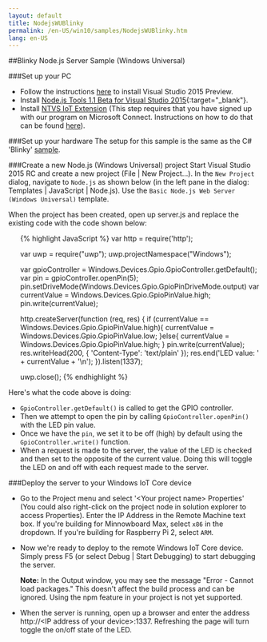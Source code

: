 ```yaml
---
layout: default
title: NodejsWUBlinky
permalink: /en-US/win10/samples/NodejsWUBlinky.htm
lang: en-US
---
```


##Blinky Node.js Server Sample (Windows Universal)


###Set up your PC
* Follow the instructions [here]({{site.baseurl}}/{{page.lang}}/win10/SetupPC.htm) to install Visual Studio 2015 Preview.
* Install [Node.js Tools 1.1 Beta for Visual Studio 2015](http://aka.ms/ntvslatest){:target="_blank"}.
* Install [NTVS IoT Extension]({{site.downloadurl}}) (This step requires that you have signed up with our program on Microsoft Connect. Instructions on how to do that can be found [here]({{site.baseurl}}/{{page.lang}}/Downloads.htm)).


###Set up your hardware
The setup for this sample is the same as the C# 'Blinky' [sample]({{site.baseurl}}/{{page.lang}}/win10/samples/Blinky.htm).


###Create a new Node.js (Windows Universal) project
Start Visual Studio 2015 RC and create a new project (File \| New Project...). In the `New Project` dialog, navigate to `Node.js` as shown below (in the left pane in the dialog: Templates \| JavaScript \| Node.js).
Use the `Basic Node.js Web Server (Windows Universal)` template.

When the project has been created, open up server.js and replace the existing code with the code shown below:
<UL>
{% highlight JavaScript %}
var http = require('http');

var uwp = require("uwp");
uwp.projectNamespace("Windows");

var gpioController = Windows.Devices.Gpio.GpioController.getDefault();
var pin = gpioController.openPin(5);
pin.setDriveMode(Windows.Devices.Gpio.GpioPinDriveMode.output)
var currentValue = Windows.Devices.Gpio.GpioPinValue.high;
pin.write(currentValue);

http.createServer(function (req, res) {
    if (currentValue == Windows.Devices.Gpio.GpioPinValue.high){
        currentValue = Windows.Devices.Gpio.GpioPinValue.low;
    }else{
        currentValue = Windows.Devices.Gpio.GpioPinValue.high;
    }
    pin.write(currentValue);
    res.writeHead(200, { 'Content-Type': 'text/plain' });
    res.end('LED value: ' + currentValue + '\n');
}).listen(1337);

uwp.close();
{% endhighlight %}
</UL>
Here's what the code above is doing:

* `GpioController.getDefault()` is called to get the GPIO controller.
* Then we attempt to open the pin by calling `GpioController.openPin()` with the LED pin value.
* Once we have the `pin`, we set it to be off (high) by default using the `GpioController.write()` function.
* When a request is made to the server, the value of the LED is checked and then set to the opposite of the current value. Doing this will toggle the LED on and off with each request made to the server.

###Deploy the server to your Windows IoT Core device
* Go to the Project menu and select '&lt;Your project name&gt; Properties' (You could also right-click on the project node in solution explorer to access Properties). Enter the IP Address in the Remote Machine text box. If you're building for Minnowboard Max, select `x86` in the dropdown.  If you're building for Raspberry Pi 2, select `ARM`.

* Now we're ready to deploy to the remote Windows IoT Core device. Simply press F5 (or select Debug \| Start Debugging) to start debugging the server.

  **Note:** In the Output window, you may see the message "Error - Cannot load packages." This doesn't affect the build process and can be ignored. Using the npm feature in your project is not yet supported.

* When the server is running, open up a browser and enter the address http://&lt;IP address of your device&gt;:1337. Refreshing the page will turn toggle the on/off state of the LED.
